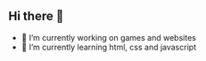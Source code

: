 ## Hi there 👋

- 🔭 I’m currently working on games and websites
- 🌱 I’m currently learning html, css and javascript
